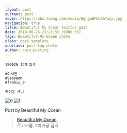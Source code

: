 ```yaml
---
layout: post
current: post
cover: https://pbs.twimg.com/media/DgngaBFUwAAYaqx.jpg
navigation: true
title: Beautiful My Ocean twitter post
date: 2018-06-26 21:25:55 +0900 KST
tags: Beautiful-My-Ocean photo
class: post-template
subclass: post tag-photo
author: auto-posting
---
```


```  
180626 ICN 입국  
  
#이서연  
#Seoyeon  
#fromis_9   
  
귀여운 셔니  

```

![0](https://pbs.twimg.com/media/DgngYe7VMAEt-Fp.jpg)
![1](https://pbs.twimg.com/media/DgngaBFUwAAYaqx.jpg)


Post by Beautiful My Ocean

> [Beautiful My Ocean](https://twitter.com/BMO_fromis)  
  로고크롭, 2차가공 금지